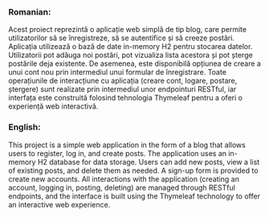 
### Romanian:

Acest proiect reprezintă o aplicație web simplă de tip blog, care permite utilizatorilor să se înregistreze, să se autentifice și să creeze postări. Aplicația utilizează o bază de date in-memory H2 pentru stocarea datelor. Utilizatorii pot adăuga noi postări, pot vizualiza lista acestora și pot șterge postările deja existente. De asemenea, este disponibilă opțiunea de creare a unui cont nou prin intermediul unui formular de înregistrare. Toate operațiunile de interacțiune cu aplicația (creare cont, logare, postare, ștergere) sunt realizate prin intermediul unor endpointuri RESTful, iar interfața este construită folosind tehnologia Thymeleaf pentru a oferi o experiență web interactivă.

### English:

This project is a simple web application in the form of a blog that allows users to register, log in, and create posts. The application uses an in-memory H2 database for data storage. Users can add new posts, view a list of existing posts, and delete them as needed. A sign-up form is provided to create new accounts. All interactions with the application (creating an account, logging in, posting, deleting) are managed through RESTful endpoints, and the interface is built using the Thymeleaf technology to offer an interactive web experience.
